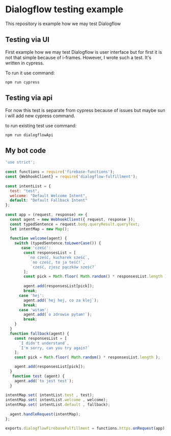 # Dialogflow testing example

This repository is example how we may test Dialogflow

## Testing via UI

First example how we may test Dialogflow is user interface but for first it is not that simple because of i-frames. However, I wrote such a test. It's written in cypress.

To run it use command:

```
npm run cypress
```

## Testing via api

For now this test is separate from cypress because of issues but maybe sun i will add new cypress command.

to run existing test use command:

```
npm run dialogflowApi
```

## My bot code

```javascript
'use strict';
 
const functions = require('firebase-functions');
const {WebhookClient} = require('dialogflow-fulfillment');
 
const intentList = {
  test: "test",
  welcome: "Default Welcome Intent",
  default: "Default Fallback Intent"
};
 
const app = (request, response) => {
  const agent = new WebhookClient({ request, response });
  const typedSentence = request.body.queryResult.queryText;
  let intentMap = new Map();
  
  function welcome(agent) {
    switch (typedSentence.toLowerCase()) {
       case 'cześć':
        const responsesList = [
          `no cześć, kucharek sześć`,
           `no cześć, to ja teść!`,
           `cześć, zjesz pączków sześć?`
        ];
        const pick = Math.floor( Math.random() * responsesList.length );
        
        agent.add(responsesList[pick]);
        break;
      case 'hej':
        agent.add(`hej hej, co za klej`);
        break;
      case 'witam':
        agent.add(`o zdrowie pytam!`);
        break;
    }
  }
  function fallback(agent) {
    const responsesList = [
      `I didn't understand`,
      `I'm sorry, can you try again?`
    ];
    const pick = Math.floor( Math.random() * responsesList.length );

    agent.add(responsesList[pick]);
  }
   function test (agent) {
    agent.add(`to jest test`);
  }
  
intentMap.set( intentList.test , test);
intentMap.set( intentList.welcome , welcome);
intentMap.set( intentList.default , fallback);
  
  agent.handleRequest(intentMap);
};

exports.dialogflowFirebaseFulfillment = functions.https.onRequest(app);
```
